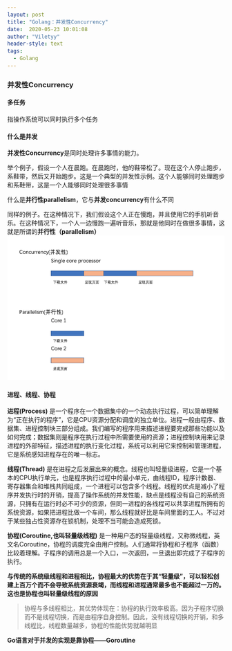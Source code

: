 ```yaml
---
layout: post
title: "Golang：并发性Concurrency"
date:  2020-05-23 10:01:08
author: "Viletyy"
header-style: text
tags:
  - Golang
---
```


### 并发性Concurrency
#### 多任务
指操作系统可以同时执行多个任务

#### 什么是并发
**并发性Concurrency**是同时处理许多事情的能力。

举个例子，假设一个人在晨跑。在晨跑时，他的鞋带松了。现在这个人停止跑步，系鞋带，然后又开始跑步。这是一个典型的并发性示例。这个人能够同时处理跑步和系鞋带，这是一个人能够同时处理很多事情

什么是**并行性parallelism**，它与**并发concurrency**有什么不同

同样的例子。在这种情况下，我们假设这个人正在慢跑，并且使用它的手机听音乐。在这种情况下，一个人一边慢跑一遍听音乐，那就是他同时在做很多事情，这就是所谓的**并行性（parallelism）**
![](/img/in-post/2020-05-24-golang-concurrency-01.png)

#### 进程、线程、协程

**进程(Process)** 是一个程序在一个数据集中的一个动态执行过程，可以简单理解为“正在执行的程序”，它是CPU资源分配和调度的独立单位。进程一般由程序、数据集、进程控制块三部分组成。我们编写的程序用来描述进程要完成那些功能以及如何完成；数据集则是程序在执行过程中所需要使用的资源；进程控制块用来记录进程的外部特征，描述进程的执行变化过程，系统可以利用它来控制和管理进程，它是系统感知进程存在的唯一标志。

**线程(Thread)** 是在进程之后发展出来的概念。线程也叫轻量级进程，它是一个基本的CPU执行单元，也是程序执行过程中的最小单元，由线程ID，程序计数器、寄存器集合和堆栈共同组成，一个进程可以包含多个线程。线程的优点是减小了程序并发执行时的开销，提高了操作系统的并发性能，缺点是线程没有自己的系统资源，只拥有在运行时必不可少的资源，但同一进程的各线程可以共享进程所拥有的系统资源，如果把进程比做一个车间，那么线程就好比是车间里面的工人。不过对于某些独占性资源存在锁机制，处理不当可能会造成死锁。

**协程(Coroutine,也叫轻量级线程)** 是一种用户态的轻量级线程，又称微线程，英文名Coroutine，协程的调度完全由用户控制。人们通常将协程和子程序（函数）比较着理解。子程序的调用总是一个入口，一次返回，一旦退出即完成了子程序的执行。

**与传统的系统级线程和进程相比，协程最大的优势在于其“轻量级”，可以轻松创建上百万个而不会导致系统资源衰竭，而线程和进程通常最多也不能超过一万的。这也是协程也叫轻量级线程的原因**

> 协程与多线程相比，其优势体现在：协程的执行效率极高。因为子程序切换而不是线程切换，而是由程序自身控制。因此，没有线程切换的开销，和多线程比，线程数量越多，协程的性能优势就越明显

**Go语言对于并发的实现是靠协程——Goroutine**
